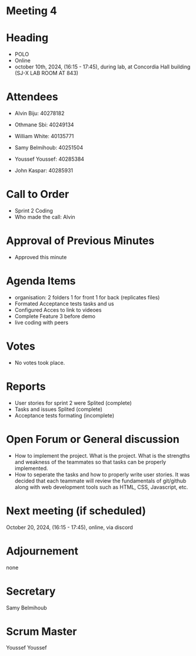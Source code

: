 # Meeting 4
# Heading

- POLO
- Online
- october 10th, 2024,  (16:15 - 17:45), during lab, at Concordia Hall building (SJ-X LAB ROOM AT 843)
  
# Attendees

- Alvin Biju: 40278182

- Othmane Sbi: 40249134

- William White: 40135771

- Samy Belmihoub: 40251504

- Youssef Youssef: 40285384

- John Kaspar: 40285931

# Call to Order


- Sprint 2 Coding
- Who made the call: Alvin
  
# Approval of Previous Minutes

- Approved this minute
  
# Agenda Items

- organisation: 2 folders 1 for front 1 for back (replicates files)
- Formated Acceptance tests tasks and us
- Configured Acces to link to videoes
- Complete Feature 3 before demo 
- live coding with peers


  
# Votes

- No votes took place.
  
# Reports

- User stories for sprint 2 were Splited (complete)
- Tasks and issues Splited (complete)
- Acceptance tests formating (incomplete)
  
# Open Forum or General discussion

- How to implement the project. What is the project. What is the strengths and weakness of the teammates so that tasks can be properly implemented.
- How to seperate the tasks and how to properly write user stories. It was decided that each teammate will review the fundamentals of git/github along with web development tools such as HTML, CSS, Javascript, etc.
  
# Next meeting (if scheduled)

 October 20, 2024,  (16:15 - 17:45), online, via discord

# Adjournement
none

# Secretary
Samy Belmihoub

# Scrum Master
Youssef Youssef




